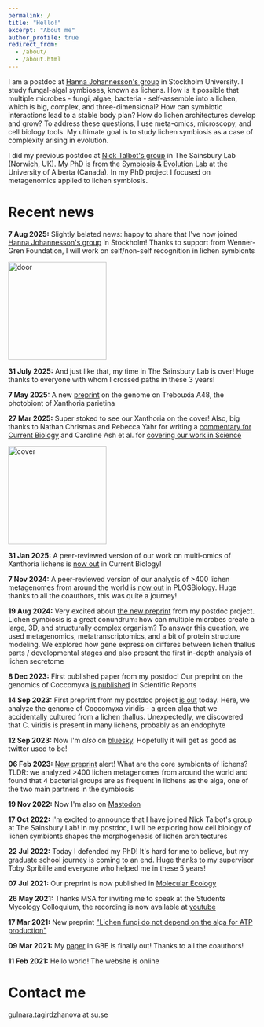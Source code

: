 ```yaml
---
permalink: /
title: "Hello!"
excerpt: "About me"
author_profile: true
redirect_from: 
  - /about/
  - /about.html
---
```


I am a postdoc at [Hanna Johannesson's group](https://johannessonlab.org/) in Stockholm University. I study fungal-algal symbioses, known as lichens. How is it possible that multiple microbes - fungi, algae, bacteria - self-assemble into a lichen, which is big, complex, and three-dimensional? How can symbiotic interactions lead to a stable body plan? How do lichen architectures develop and grow? To address these questions, I use meta-omics, microscopy, and cell biology tools. My ultimate goal is to study lichen symbiosis as a case of complexity arising in evolution.

I did my previous postdoc at [Nick Talbot's group](https://www.tsl.ac.uk/our-work/scientific-groups/nick-talbot-group) in The Sainsbury Lab (Norwich, UK). My PhD is from the [Symbiosis & Evolution Lab](https://spribillelab.wordpress.com) at the University of Alberta (Canada). In my PhD project I focused on metagenomics applied to lichen symbiosis.
 
Recent news
======
**7 Aug 2025:** Slightly belated news: happy to share that I've now joined [Hanna Johannesson's group](https://johannessonlab.org/) in Stockholm! Thanks to support from Wenner-Gren Foundation, I will work on self/non-self recognition in lichen symbionts

<img src="http://metalichen.github.io/images/door.png" alt="door" width="200"/> 

**31 July 2025:** And just like that, my time in The Sainsbury Lab is over! Huge thanks to everyone with whom I crossed paths in these 3 years!

**7 May 2025:** A new [preprint](https://www.biorxiv.org/content/10.1101/2025.05.01.651714v1) on the genome on Trebouxia A48, the photobiont of Xanthoria parietina

**27 Mar 2025:** Super stoked to see our Xanthoria on the cover! Also, big thanks to Nathan Chrismas and Rebecca Yahr for writing a [commentary for Current Biology](https://www.cell.com/current-biology/fulltext/S0960-9822(25)00064-8) and Caroline Ash et al. for [covering our work in Science](https://www.science.org/doi/10.1126/science.adx6889)

<img src="http://metalichen.github.io/images/cover.jpg" alt="cover" width="200"/> 

**31 Jan 2025:** A peer-reviewed version of our work on multi-omics of Xanthoria lichens is [now out](https://www.sciencedirect.com/science/article/pii/S0960982224017093) in Current Biology!

**7 Nov 2024:** A peer-reviewed version of our analysis of >400 lichen metagenomes from around the world is [now out](https://doi.org/10.1371/journal.pbio.3002862) in PLOSBiology. Huge thanks to all the coauthors, this was quite a journey! 

**19 Aug 2024:** Very excited about [the new preprint](https://www.biorxiv.org/content/10.1101/2024.08.16.608140v1) from my postdoc project. Lichen symbiosis is a great conundrum: how can multiple microbes create a large, 3D, and structurally complex organism? To answer this question, we used metagenomics, metatranscriptomics, and a bit of protein structure modeling. We explored how gene expression differes between lichen thallus parts / developmental stages and also present the first in-depth analysis of lichen secretome

**8 Dec 2023:** First published paper from my postdoc! Our preprint on the genomics of Coccomyxa [is published](http://rdcu.be/dsyTN) in Scientific Reports

**14 Sep 2023:** First preprint from my postdoc project [is out](https://www.biorxiv.org/content/10.1101/2023.09.13.557537v1) today. Here, we analyze the genome of Coccomyxa viridis - a green alga that we accidentally cultured from a lichen thallus. Unexpectedly, we discovered that C. viridis is present in many lichens, probably as an endophyte

**12 Sep 2023:** Now I'm *also* on [bluesky](https://bsky.app/profile/metalichen.bsky.social). Hopefully it will get as good as twitter used to be!

**06 Feb 2023:** [New preprint](https://www.biorxiv.org/content/10.1101/2023.02.02.524463v1) alert! What are the core symbionts of lichens? TLDR: we analyzed >400 lichen metagenomes from around the world and found that 4 bacterial groups are as frequent in lichens as the alga, one of the two main partners in the symbiosis 

**19 Nov 2022:** Now I'm also on <a rel="me" href="https://ecoevo.social/@metalichen">Mastodon</a>

**17 Oct 2022:** I'm excited to announce that I have joined Nick Talbot's group at The Sainsbury Lab! In my postdoc, I will be exploring how cell biology of lichen symbionts shapes the morphogenesis of lichen architectures

**22 Jul 2022:** Today I defended my PhD! It's hard for me to believe, but my graduate school journey is coming to an end. Huge thanks to my supervisor Toby Spribille and everyone who helped me in these 5 years!

**07 Jul 2021:** Our preprint is now published in [Molecular Ecology](https://onlinelibrary.wiley.com/doi/10.1111/mec.16010)

**26 May 2021:** Thanks MSA for inviting me to speak at the Students Mycology Colloquium, the recording is now available at [youtube](https://www.youtube.com/watch?v=yHUCPw1q-jc&ab_channel=MSAStudents)

**17 Mar 2021:** New preprint ["Lichen fungi do not depend on the alga for ATP production"](https://www.biorxiv.org/content/10.1101/2021.03.17.435722v1)

**09 Mar 2021:** My [paper](https://academic.oup.com/gbe/advance-article/doi/10.1093/gbe/evab047/6163286) in GBE is finally out! Thanks to all the coauthors!

**11 Feb 2021:** Hello world! The website is online

Contact me
======
gulnara.tagirdzhanova at su.se


